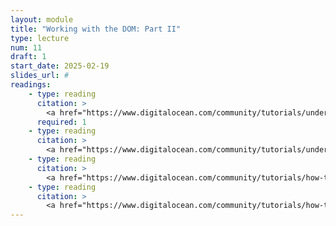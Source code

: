 ```yaml
---
layout: module
title: "Working with the DOM: Part II"
type: lecture
num: 11
draft: 1
start_date: 2025-02-19
slides_url: #
readings: 
    - type: reading
      citation: >
        <a href="https://www.digitalocean.com/community/tutorials/understanding-events-in-javascript" target="_blank">Understanding Events in JavaScript</a>. <em>Digital Ocean</em>
      required: 1
    - type: reading
      citation: >
        <a href="https://www.digitalocean.com/community/tutorials/understanding-the-dom-tree-and-nodes" target="_blank">Understanding the DOM Tree and Nodes</a>. <em>Digital Ocean</em>
    - type: reading
      citation: >
        <a href="https://www.digitalocean.com/community/tutorials/how-to-traverse-the-dom" target="_blank">How to Traverse the DOM</a>. <em>Digital Ocean</em>
    - type: reading
      citation: >
        <a href="https://www.digitalocean.com/community/tutorials/how-to-make-changes-to-the-dom" target="_blank">How to Make Changes to the DOM</a>. <em>Digital Ocean</em>
---
```

